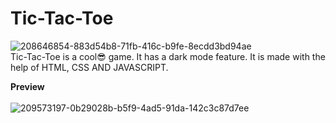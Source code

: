 # Tic-Tac-Toe
![208646854-883d54b8-71fb-416c-b9fe-8ecdd3bd94ae](https://user-images.githubusercontent.com/92164254/222662601-16c08dc6-813a-46d3-842e-fb641a73ab3c.jpeg)
<br> Tic-Tac-Toe is a cool😎 game. It has a dark mode feature. It is made with the help of HTML, CSS AND JAVASCRIPT.

**Preview**
<br><br>
![209573197-0b29028b-b5f9-4ad5-91da-142c3c87d7ee](https://user-images.githubusercontent.com/92164254/222662732-dc95fab3-8407-4eb7-b48d-c245a6dca946.gif)
